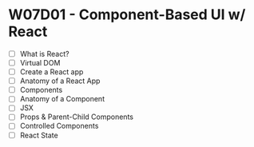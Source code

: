 # W07D01 - Component-Based UI w/ React
- [ ] What is React?
- [ ] Virtual DOM
- [ ] Create a React app
- [ ] Anatomy of a React App
- [ ] Components
- [ ] Anatomy of a Component
- [ ] JSX
- [ ] Props & Parent-Child Components
- [ ] Controlled Components
- [ ] React State
